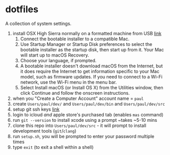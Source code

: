 # dotfiles

A collection of system settings.

1. install OSX High Sierra normally on a formatted machine from USB [link](https://support.apple.com/en-ca/HT201372#download)
    1. Connect the bootable installer to a compatible Mac. 
    1. Use Startup Manager or Startup Disk preferences to select the bootable installer as the startup disk, then start up from it. Your Mac will start up to macOS Recovery. 
    1. Choose your language, if prompted.
    1. A bootable installer doesn't download macOS from the Internet, but it does require the Internet to get information specific to your Mac model, such as firmware updates. If you need to connect to a Wi-Fi network, use the Wi-Fi menu  in the menu bar. 
    1. Select Install macOS (or Install OS X) from the Utilities window, then click Continue and follow the onscreen instructions.
1. when you "Create a Computer Account" account name = `paul`
1. create `Users/paul/dev/` and `Users/paul/dev/bin` and `Users/paul/dev/src`
1. setup git ssh keys [link](https://help.github.com/articles/generating-a-new-ssh-key-and-adding-it-to-the-ssh-agent/)
1. login to icloud *and* apple store's purchased tab (enables `mas` command)
1. run `git --version` to install xcode using a prompt ~takes ~5-10 mins
1. clone this repo into `Users/paul/dev/src` - it will prompt to install development tools (`git`/`clang`)
1. run `setup.sh`, you will be prompted to enter your password multiple times
1. type `exit` (to exit a shell within a shell)
